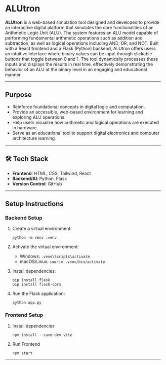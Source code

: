 # ALUtron

**ALUtron** is a web-based simulation tool designed and developed to provide an interactive digital platform that simulates the core functionalities of an Arithmetic Logic Unit (ALU). The system features an ALU model capable of performing fundamental arithmetic operations such as addition and subtraction, as well as logical operations including AND, OR, and NOT. Built with a React frontend and a Flask (Python) backend, ALUtron offers users an intuitive interface where binary values can be input through clickable buttons that toggle between 0 and 1. The tool dynamically processes these inputs and displays the results in real time, effectively demonstrating the behavior of an ALU at the binary level in an engaging and educational manner.

---

## Purpose

- Reinforce foundational concepts in digital logic and computation.
- Provide an accessible, web-based environment for learning and exploring ALU operations.
- Help users visualize how arithmetic and logical operations are executed in hardware.
- Serve as an educational tool to support digital electronics and computer architecture learning.

---

## 🛠️ Tech Stack

- **Frontend**: HTML, CSS, Tailwind, React
- **Backend/AI**: Python, Flask
- **Version Control**: GitHub

---

## Setup Instructions
 
 ### Backend Setup
 
 1. Create a virtual environment:
    ```
    python -m venv .venv
    ```
 
 2. Activate the virtual environment:
    - Windows: `.venv\Scripts\activate`
    - macOS/Linux: `source .venv/bin/activate`
 
 3. Install dependencies:
    ```
    pip install flask
    pip install flask-cors
    ```
 
 4. Run the Flask application:
    ```
    python app.py
    ```
 
 ### Frontend Setup
 1. Install dependencies
     ```
    npm install --save-dev vite
    ```  
 3. Run Frontend
     ```
    npm start
    ```  
 ---

